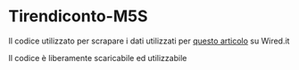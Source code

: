 # Tirendiconto-M5S

Il codice utilizzato per scrapare i dati utilizzati per [questo articolo](https://www.wired.it) su Wired.it

Il codice è liberamente scaricabile ed utilizzabile
